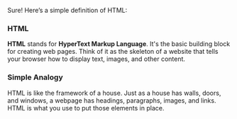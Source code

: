 Sure! Here’s a simple definition of HTML:

### HTML

**HTML** stands for **HyperText Markup Language**. It's the basic building block for creating web pages. Think of it as the skeleton of a website that tells your browser how to display text, images, and other content.

### Simple Analogy

HTML is like the framework of a house. Just as a house has walls, doors, and windows, a webpage has headings, paragraphs, images, and links. HTML is what you use to put those elements in place.